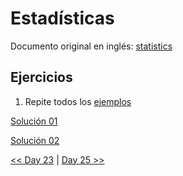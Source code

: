 # Estadísticas

Documento original en inglés: [statistics](https://github.com/Asabeneh/30-Days-Of-Python/blob/master/24_Day_Statistics/24_statistics.md)

## Ejercicios

1. Repite todos los [ejemplos](https://github.com/Asabeneh/30-Days-Of-Python/blob/master/24_Day_Statistics/24_statistics.md)

[Solución 01](01_stats.py)

[Solución 02](02_stats.py)

[<< Day 23](../23_Entorno_virtual/README.md) | [Day 25 >>](../25_Pandas/README.md)

